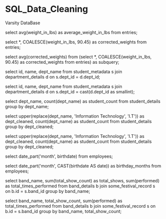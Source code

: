 # SQL_Data_Cleaning
Varsity DataBase

select avg(weight_in_lbs) as average_weight_in_lbs from entries;

select *, COALESCE(weight_in_lbs, 90.45) as corrected_weights from entries;

select avg(corrected_weights) from
(select *, COALESCE(weight_in_lbs, 90.45) as corrected_weights from entries) as subquery;

select id, name, dept_name from
student_metadata s join department_details d
on s.dept_id = d.dept_id;

select id, name, dept_name from
student_metadata s join department_details d
on s.dept_id = cast(d.dept_id as smallint);

select dept_name, count(dept_name) as student_count
from student_details
group by dept_name;

select upper(replace(dept_name, 'Information Technology', 'I.T')) as dept_cleaned,
count(dept_name) as student_count
from student_details
group by dept_cleaned;

select upper(replace(dept_name, 'Information Technology', 'I.T')) as dept_cleaned,
count(dept_name) as student_count
from student_details
group by dept_cleaned;

select date_part('month', birthdate) from employees;

select date_part('month', CAST(birthdate AS date)) as birthday_months from employees;

select band_name, sum(total_show_count) as total_shows, sum(performed) as total_times_performed
from band_details b join some_festival_record s
on b.id = s.band_id
group by band_name;

select band_name, total_show_count, sum(performed) as total_times_performed
from band_details b join some_festival_record s
on b.id = s.band_id
group by band_name, total_show_count;

